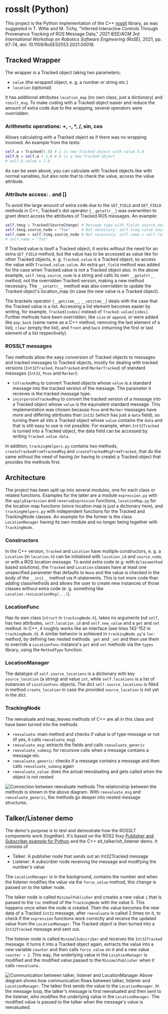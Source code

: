 # rosslt (Python)

This project is the Python implementation of the C++ [rosslt](https://gitlab.uni-ulm.de/s_twitt1/quadcopter-doku/-/blob/master/source/includes/_werkzeuge.md#rosslt) library, as was suggested in T. Witte and M. Tichy, "Inferred Interactive Controls Through Provenance Tracking of ROS Message Data," *2021 IEEE/ACM 3rd International Workshop on Robotics Software Engineering (RoSE)*, 2021, pp. 67-74, doi: 10.1109/RoSE52553.2021.00018.

## Tracked Wrapper

The wrapper is a Tracked object taking two parameters:
- `value` (the wrapped object, e. g. a number or string etc.)
- `location` (optional)

It has additional attributes `location_map` (no own class, just a dictionary) and `rosslt_msg`.
To make coding with a Tracked object easier and reduce the amount of extra code due to the wrapping, several operators were overridden:

### Arithmetic operations: +, -, *, /, sin, cos
Allows calculating with a Tracked object as if there was no wrapping involved. An example from the tests:
``` Python
self.a = Tracked(5.0) # a is new Tracked object with value 5.0
self.b = self.a + 2.0 # b is a new Tracked object
# self.b.value = 7.0
```
As can be seen above, you can calculate with Tracked objects like with normal variables, but also note that to check the value, access the value attribute.

### Attribute access: . and []
To avoid the large amount of extra code due to the `SET_FIELD` and `GET_FIELD` methods in C++, Tracked's dot operator (`__getattr__`) was overwritten to grant direct access the attributes of Tracked ROS messages. An example:
``` Python
self.tmsg = Tracked(SourceChange) # Message type with fields source_node, location_id and new_value
self.tmsg.source_node = "foo"     # Not necessary: self.tsmg.value.source_node = "foo"
self.name = self.tsmg.source_node # Not necessary: self.name = self.tsmg.value.source_node
# self.name = "foo"
```
If Tracked.value is itself a Tracked object, it works without the need for an extra `GET_FIELD` method, but the value has to be accessed as value like for other Tracked objects, e. g. `Tracked.value` is a Tracked object, so access the value with `Tracked.value.value`.
An extra `get_field` method was added for the case when Tracked.value is not a Tracked object also. In the above example, `self.tmsg.source_node` is a string and calls its own `__getattr__` method, not the overridden Tracked version, making a new method necessary.
The `__setattr__` method was also overridden to update the Tracked object's location_map (in case the new value is a Tracked object).

The brackets operator (`__getitem__`, `__setitem__`) deals with the case that the Tracked value is a list. Accessing a list element becomes easier by writing, for example, `Tracked[index]` instead of `Tracked.value[index]`. Further methods have been overridden, like `size` or `append`, or were added like `pop_back` (same name as a C++ method, removing the last element of a list), `clear` (empty the list), and `front` and `back` (returning the first or last element of a list respectively).

### ROSSLT messages
Two methods allow the easy conversion of Tracked objects to messages and tracked messages to Tracked objects, mostly for dealing with tracked versions (`Int32Tracked`, `PoseTracked` and `MarkerTracked`) of standard messages (`Int32`, `Pose` and `Marker`):
- `toTrackedMsg` to convert Tracked objects whose `value` is a standard message into the tracked version of the message. The parameter it receives is the tracked message type.
- `incorporateTrackedMsg` to convert the tracked version of a message into a Tracked object whose `value` is the equivalent standard message. This implementation was chosen because `Pose` and `Marker` messages have more and differing attributes than `Int32` (which has just a `data` field), so turning them all into a Tracked object whose `value` contains the `data` and that is still easy to use is not possible. For example, when `Int32Tracked` is turned into a Tracked object, the data field can be accessed by writing `Tracked.value.data`.

In addition, `trackingHelpers.py` contains two methods, `createTrackedFromTrackedMsg` and `createTrackedMsgFromTracked`, that do the same without the need of having (or having to create) a Tracked object that provides the methods first.   

## Architecture

The project has been split up into several modules, one for each class or related functions. Examples for the latter are a module `expression.py` with the `applyExpression` and `reverseExpression` functions, `locationMap.py` for the location map functions (since location map is just a dictionary here), and `trackingHelpers.py` with independent functions for the Tracked and TrackingNode classes. An example for the former is the class `LocationManager` having its own module and no longer being together with `TrackingNode`.

### Constructors
In the C++ version, `Tracked` and `Location` have multiple constructors, e. g. a `Location` (in `location.h`) can be initialised with `location_id` and `source_node`, or with a ROS location message. To avoid extra code (e g. with `@classmethod` based solutions), the `Tracked` and `Location` classes have at least one unspecified parameter that defaults to `None` and the value is checked in the body of the `__init__` method via if-statements. This is not more code than adding classmethods and allows the user to create new instances of those classes without extra code (e. g. something like `Location.rosLocationMsg(...)`).

### LocationFunc
Has its own class (`struct` in `trackingNode.h`), takes no arguments but `self`, has two attributes, `self.location_id` and `self.new_value` and a `get` and `set` method. In C++, it roughly works like an interface (see lines 142-152 in `trackingNode.h`). A similar behavior is achieved in `trackingNode.py`'s `loc`-method, by defining two nested methods `_get` and `_set` and then use them to override a `LocationFunc` instance's `get` and `set` methods via the `types` library, using the `MethodType` function.

### LocationManager
The datatype of `self.source_locations` is a dictionary with key `source_location` (a string) and value `int`, while `self.locations` is a list of instances of `LocationFunc` objects. The dict `self.source_locations` is filled in method `create_location` in case the provided `source_location` is not yet in the dict.

### TrackingNode
The reevaluate and map_leaves methods of C++ are all in this class and have been turned into the methods
- `reevaluate`: main method and checks if value is of type message or not (if yes, it calls `reevaluate_msg`)
- `reevaluate_msg`: extracts the fields and calls `reevaluate_generic`
- `reevaluate_submsg`: for recursive calls when a message contains a message etc.
- `reevaluate_generic`: checks if a message contains a message and then calls `reevaluate_submsg` again
- `reevaluate_value`: does the actual reevaluating and gets called when the object is not nested

![Connection between reevaluate methods](/reevaluate_diag.svg)
The relationship between the methods is shown in the above diagram. With `reevaluate_msg` and `reevaluate_generic`, the methods go deeper into nested message structures.

## Talker/Listener demo

The demo's purpose is to test and demostrate how the ROSSLT components work (together). It's based on the ROS2 foxy [Publisher and Subscriber example for Python](https://docs.ros.org/en/foxy/Tutorials/Writing-A-Simple-Py-Publisher-And-Subscriber.html) and the C++ slt_talker/slt_listener demo. It consists of
- Talker: A publisher node that sends out an Int32Tracked message
- Listener: A subscriber node receiving the message and modifying the number's value

The `LocationManager` is in the background, contains the number and when the listener modifies the value via the `force_value` method, this change is passed on to the talker node.

The talker node is called `MinimalPublisher` and creates a new value `i` that is passed to the `loc` method of the `TrackingNode` with the value 5. This happens once when the node is created. Then the value becomes the new data of a Tracked `Int32` message, after `reevaluate` is called 2 times on it, to check if the `expression` functions work correctly and receive the updated value from the `LocationManager`. The Tracked object is then turned into a `Int32Tracked` message and sent out.

The listener node is called `MinimalSubscriber` and receives the `Int32Tracked` message. It turns it into a Tracked object again, extracts the value into a new variable `counter` and then calls `force_value` on it and a new value `counter + 2`. This way, the underlying value in the `LocationManager` is modified and the modified value passed to the `MinimalPublisher` when it calls `reevaluate`.

![Communication between talker, listener and LocationManager](/talker_listener_comm.svg)
Above diagram shows how communication flows between talker, listener and `LocationManager`. The talker first sends the value to the `LocationManager`. In the message loop, the talker's message is first reevaluated and then sent to the listener, who modifies the underlying value in the `LocationManager`. The modified value is passed to the talker when the message's value is reevaluated.